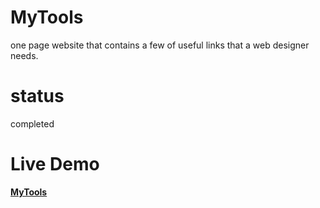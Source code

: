 # MyTools
one page website that contains a few of useful links that a web designer needs.
# status 
completed
# Live Demo
<a href="https://adnanebouali.github.io/MyTools/" target="_blank"><b>MyTools</b></a>
